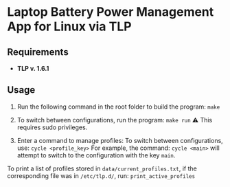 # Laptop Battery Power Management App for Linux via TLP

## Requirements
- **TLP v. 1.6.1**

## Usage

1. Run the following command in the root folder to build the program:
   ```make```

2. To switch between configurations, run the program:
    ```make run```
⚠ This requires sudo privileges.

3. Enter a command to manage profiles:
    To switch between configurations, use:
    ```cycle <profile_key>```
For example, the command:
    ```cycle <main>```
will attempt to switch to the configuration with the key ```main```.

To print a list of profiles stored in ```data/current_profiles.txt```, if the corresponding file was in ```/etc/tlp.d/```, run:
    ```print_active_profiles```
